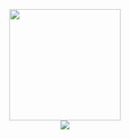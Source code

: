 <div align="center">
    <img height="200px" src="https://github-readme-streak-stats.herokuapp.com?user=cinerarius"/>
</div>
<div align="center">
	<img src="https://cdn.jsdelivr.net/gh/holic-x/holic-x/assets/github-contribution-grid-snake.svg" />
</div>
